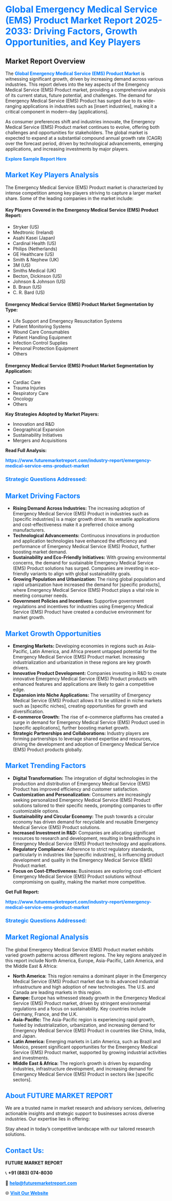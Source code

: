 <h1 style="color: #007BFF;">Global Emergency Medical Service (EMS) Product Market Report 2025-2033: Driving Factors, Growth Opportunities, and Key Players</h1>

<section id="overview">
<h2>Market Report Overview</h2>
<p>The <a href="https://www.futuremarketreport.com/industry-report/emergency-medical-service-ems-product-market" style="color: #007BFF; text-decoration: none;"><strong>Global Emergency Medical Service (EMS) Product Market</strong></a> is witnessing significant growth, driven by increasing demand across various industries. This report delves into the key aspects of the Emergency Medical Service (EMS) Product market, providing a comprehensive analysis of its current status, future potential, and challenges. The demand for Emergency Medical Service (EMS) Product has surged due to its wide-ranging applications in industries such as [insert industries], making it a critical component in modern-day [applications].</p>
<p>As consumer preferences shift and industries innovate, the Emergency Medical Service (EMS) Product market continues to evolve, offering both challenges and opportunities for stakeholders. The global market is expected to expand at a substantial compound annual growth rate (CAGR) over the forecast period, driven by technological advancements, emerging applications, and increasing investments by major players.</p>
</section>

<section id="overview">
<p><a href="https://www.futuremarketreport.com/request-sample/reportId=102384" style="color: #007BFF; text-decoration: none;"><strong>Explore Sample Report Here</strong></a></p>
</section>

<section id="key-players">
<h2 style="color: #007BFF;">Market Key Players Analysis</h2>
<p>The Emergency Medical Service (EMS) Product market is characterized by intense competition among key players striving to capture a larger market share. Some of the leading companies in the market include:</p>
<h4>Key Players Covered in the Emergency Medical Service (EMS) Product Report:</h4>
<ul><li>Stryker (US)</li><li>Medtronic (Ireland)</li><li>Asahi Kasei (Japan)</li><li>Cardinal Health (US)</li><li>Philips (Netherlands)</li><li>GE Healthcare (US)</li><li>Smith &amp; Nephew (UK)</li><li>3M (US)</li><li>Smiths Medical (UK)</li><li>Becton, Dickinson (US)</li><li>Johnson &amp; Johnson (US)</li><li>B. Braun (US)</li><li>C. R. Bard (US)</li></ul>
<h4>Emergency Medical Service (EMS) Product Market Segmentation by Type:</h4>
<ul><li>Life Support and Emergency Resuscitation Systems</li><li>Patient Monitoring Systems</li><li>Wound Care Consumables</li><li>Patient Handling Equipment</li><li>Infection Control Supplies</li><li>Personal Protection Equipment</li><li>Others</li></ul>

<h4>Emergency Medical Service (EMS) Product Market Segmentation by Application:</h4>
<ul><li>Cardiac Care</li><li>Trauma Injuries</li><li>Respiratory Care</li><li>Oncology</li><li>Others</li></ul>
<p><strong>Key Strategies Adopted by Market Players:</strong></p>
<ul>
<li>Innovation and R&D</li>
<li>Geographical Expansion</li>
<li>Sustainability Initiatives</li>
<li>Mergers and Acquisitions</li>
</ul>
</section>

<section>
<p><strong>Read Full Analysis: </strong></p><a href="https://www.futuremarketreport.com/industry-report/emergency-medical-service-ems-product-market" style="color: #007BFF; text-decoration: none;"><strong>https://www.futuremarketreport.com/industry-report/emergency-medical-service-ems-product-market</strong></a>
<h3 style="color: #007BFF;">Strategic Questions Addressed:</h3>
</section>

<section id="driving-factors">
<h2 style="color: #007BFF;">Market Driving Factors</h2>
<ul>
<li><strong>Rising Demand Across Industries:</strong> The increasing adoption of Emergency Medical Service (EMS) Product in industries such as [specific industries] is a major growth driver. Its versatile applications and cost-effectiveness make it a preferred choice among manufacturers.</li>
<li><strong>Technological Advancements:</strong> Continuous innovations in production and application technologies have enhanced the efficiency and performance of Emergency Medical Service (EMS) Product, further boosting market demand.</li>
<li><strong>Sustainability and Eco-Friendly Initiatives:</strong> With growing environmental concerns, the demand for sustainable Emergency Medical Service (EMS) Product solutions has surged. Companies are investing in eco-friendly variants to align with global sustainability goals.</li>
<li><strong>Growing Population and Urbanization:</strong> The rising global population and rapid urbanization have increased the demand for [specific products], where Emergency Medical Service (EMS) Product plays a vital role in meeting consumer needs.</li>
<li><strong>Government Policies and Incentives:</strong> Supportive government regulations and incentives for industries using Emergency Medical Service (EMS) Product have created a conducive environment for market growth.</li>
</ul>
</section>

<section id="growth-opportunities">
<h2 style="color: #007BFF;">Market Growth Opportunities</h2>
<ul>
<li><strong>Emerging Markets:</strong> Developing economies in regions such as Asia-Pacific, Latin America, and Africa present untapped potential for the Emergency Medical Service (EMS) Product market. Increasing industrialization and urbanization in these regions are key growth drivers.</li>
<li><strong>Innovative Product Development:</strong> Companies investing in R&D to create innovative Emergency Medical Service (EMS) Product products with enhanced features and applications are likely to gain a competitive edge.</li>
<li><strong>Expansion into Niche Applications:</strong> The versatility of Emergency Medical Service (EMS) Product allows it to be utilized in niche markets such as [specific niches], creating opportunities for growth and diversification.</li>
<li><strong>E-commerce Growth:</strong> The rise of e-commerce platforms has created a surge in demand for Emergency Medical Service (EMS) Product used in [specific applications], further boosting market growth.</li>
<li><strong>Strategic Partnerships and Collaborations:</strong> Industry players are forming partnerships to leverage shared expertise and resources, driving the development and adoption of Emergency Medical Service (EMS) Product products globally.</li>
</ul>
</section>

<section id="trending-factors">
<h2 style="color: #007BFF;">Market Trending Factors</h2>
<ul>
<li><strong>Digital Transformation:</strong> The integration of digital technologies in the production and distribution of Emergency Medical Service (EMS) Product has improved efficiency and customer satisfaction.</li>
<li><strong>Customization and Personalization:</strong> Consumers are increasingly seeking personalized Emergency Medical Service (EMS) Product solutions tailored to their specific needs, prompting companies to offer customizable options.</li>
<li><strong>Sustainability and Circular Economy:</strong> The push towards a circular economy has driven demand for recyclable and reusable Emergency Medical Service (EMS) Product solutions.</li>
<li><strong>Increased Investment in R&D:</strong> Companies are allocating significant resources to research and development, resulting in breakthroughs in Emergency Medical Service (EMS) Product technology and applications.</li>
<li><strong>Regulatory Compliance:</strong> Adherence to strict regulatory standards, particularly in industries like [specific industries], is influencing product development and quality in the Emergency Medical Service (EMS) Product market.</li>
<li><strong>Focus on Cost-Effectiveness:</strong> Businesses are exploring cost-efficient Emergency Medical Service (EMS) Product solutions without compromising on quality, making the market more competitive.</li>
</ul>
</section>

<section>
<p><strong>Get Full Report: </strong></p><a href="https://www.futuremarketreport.com/industry-report/emergency-medical-service-ems-product-market" style="color: #007BFF; text-decoration: none;"><strong>https://www.futuremarketreport.com/industry-report/emergency-medical-service-ems-product-market</strong></a>
<h3 style="color: #007BFF;">Strategic Questions Addressed:</h3>
</section>


<section id="regional-analysis">
<h2 style="color: #007BFF;">Market Regional Analysis</h2>
<p>The global Emergency Medical Service (EMS) Product market exhibits varied growth patterns across different regions. The key regions analyzed in this report include North America, Europe, Asia-Pacific, Latin America, and the Middle East & Africa:</p>
<ul>
<li><strong>North America:</strong> This region remains a dominant player in the Emergency Medical Service (EMS) Product market due to its advanced industrial infrastructure and high adoption of new technologies. The U.S. and Canada are leading markets in this region.</li>
<li><strong>Europe:</strong> Europe has witnessed steady growth in the Emergency Medical Service (EMS) Product market, driven by stringent environmental regulations and a focus on sustainability. Key countries include Germany, France, and the U.K.</li>
<li><strong>Asia-Pacific:</strong> The Asia-Pacific region is experiencing rapid growth, fueled by industrialization, urbanization, and increasing demand for Emergency Medical Service (EMS) Product in countries like China, India, and Japan.</li>
<li><strong>Latin America:</strong> Emerging markets in Latin America, such as Brazil and Mexico, present significant opportunities for the Emergency Medical Service (EMS) Product market, supported by growing industrial activities and investments.</li>
<li><strong>Middle East & Africa:</strong> The region’s growth is driven by expanding industries, infrastructure development, and increasing demand for Emergency Medical Service (EMS) Product in sectors like [specific sectors].</li>
</ul>
</section>

<footer>
<h2 style="color: #007BFF;">About FUTURE MARKET REPORT</h2>
<p>We are a trusted name in market research and advisory services, delivering actionable insights and strategic support to businesses across diverse industries. Our expertise lies in offering:</p>

<p>Stay ahead in today’s competitive landscape with our tailored research solutions.</p>

<h2 style="color: #007BFF;">Contact Us:</h2>
<p><strong>FUTURE MARKET REPORT</strong></p>
<p>📞 <strong>+91 (883) 074-8030</strong></p>
<p>📧 <strong><a href="mailto:help@futuremarketreport.com" style="color: #007BFF;">help@futuremarketreport.com</a></strong></p>
<p>🌐 <strong><a href="https://www.futuremarketreport.com/" style="color: #007BFF;">Visit Our Website</a></strong></p>
</footer>